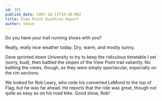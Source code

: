 ```yaml
---
id: 355
publish_date: 2007-10-11T19:30:00Z
title: View Point Duathlon Report
author: Steve
---
```

  
Do you have your trail running shoes with you?

Really, really nice weather today. Dry, warm, and mostly sunny.

Dave sprinted down University to try to keep the ridiculous timetable I set (sorry, bud), then battled the slopes of the View Point trail valiantly. No battling the views, though, as they were simply spectacular, especially on the rim sections.

We looked for Rob Leary, who rode his converted LeMond to the top of Flag, but he was far ahead. He reports that the ride was great, though not quite as easy as on his road bike. Good show, Rob!